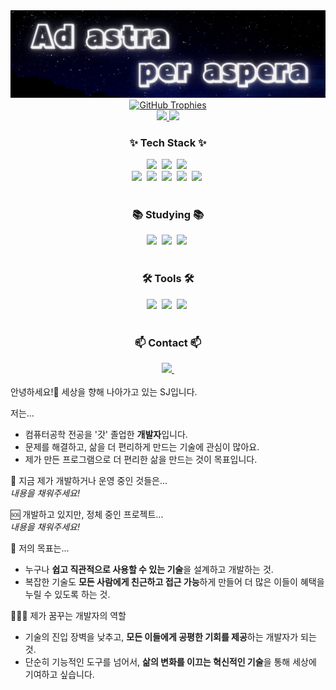 <!-- 타이틀 부분 -->
<div align="center">
  <img src="profile.gif" alt="Welcome to Sajandora's GitHub!">
</div>

<div align="center">
  <a href="https://github-profile-trophy.vercel.app/?username=Sajandora&theme=algolia&title=-Reviews">
    <img src="https://github-profile-trophy.vercel.app/?username=Sajandora&theme=algolia&title=-Reviews" alt="GitHub Trophies" />
  </a>
</div>

<div align="center">
  <a href="https://github-readme-stats.vercel.app/api?username=Sajandora&show_icons=true&theme=catppuccin_latte">
    <img src="https://github-readme-stats.vercel.app/api?username=Sajandora&show_icons=true&theme=catppuccin_latte" />
  </a>
  <a href="https://github-readme-stats.vercel.app/api/top-langs/?username=Sajandora&layout=compact">
    <img src="https://github-readme-stats.vercel.app/api/top-langs/?username=Sajandora&layout=compact" />
  </a>
</div>


<!-- 기술 스택 -->
<h3 align="center">✨ Tech Stack ✨</h3>
<div align="center">
  <img src="https://img.shields.io/badge/python-3670A0?style=for-the-badge&logo=python&logoColor=ffdd54" />&nbsp
  <img src="https://img.shields.io/badge/react-20232a.svg?style=for-the-badge&logo=react&logoColor=61DAFB" />&nbsp
  <img src="https://img.shields.io/badge/javascript-F7DF1E.svg?style=for-the-badge&logo=javascript&logoColor=20232a" />&nbsp
</br>
  <img src="https://img.shields.io/badge/c-A8B9CC?style=for-the-badge&logo=c&logoColor=white" />&nbsp
  <img src="https://img.shields.io/badge/c++-00599C.svg?style=for-the-badge&logo=c%2B%2B&logoColor=white" />&nbsp
  <img src="https://img.shields.io/badge/c%23-239120.svg?style=for-the-badge&logo=c-sharp&logoColor=white" />&nbsp
  <img src="https://img.shields.io/badge/aws-232F3E.svg?style=for-the-badge&logo=amazon-aws&logoColor=white" />&nbsp
  <img src="https://img.shields.io/badge/java-%23ED8B00.svg?style=for-the-badge&logo=openjdk&logoColor=white" />&nbsp
</div>

<br>

<!-- 공부 중인 기술 -->
<h3 align="center">📚 Studying 📚</h3>
<div align="center">
  <img src="https://img.shields.io/badge/c-A8B9CC?style=for-the-badge&logo=c&logoColor=white" />&nbsp
  <img src="https://img.shields.io/badge/javascript-F7DF1E.svg?style=for-the-badge&logo=javascript&logoColor=20232a" />&nbsp
  <img src="https://img.shields.io/badge/aws-232F3E.svg?style=for-the-badge&logo=amazon-aws&logoColor=white" />&nbsp
</div>

<br>

<!-- 도구 -->
<h3 align="center">🛠 Tools 🛠</h3>
<div align="center">
  <img src="https://img.shields.io/badge/notion-F3F3F3.svg?style=for-the-badge&logo=notion&logoColor=black" />&nbsp
  <img src="https://img.shields.io/badge/vscode-007ACC.svg?style=for-the-badge&logo=visual-studio-code&logoColor=white" />&nbsp
  <img src="https://img.shields.io/badge/visual%20studio-5C2D91.svg?style=for-the-badge&logo=visual-studio&logoColor=white" />&nbsp
</div>

<br>

<!-- 연락 -->
<h3 align="center">📫 Contact 📫</h3>
<div align="center">
  <a href="mailto:rasca99@gmail.com">
    <img src="https://img.shields.io/badge/rasca99@gmail.com-D14836?style=for-the-badge&logo=gmail&logoColor=white" />&nbsp
  </a>
</div>

<br>

<!-- 설명 추가 공간 -->
<div>
  안녕하세요!👋
세상을 향해 나아가고 있는 SJ입니다.  

저는...  
- 컴퓨터공학 전공을 '갓' 졸업한 **개발자**입니다.  
- 문제를 해결하고, 삶을 더 편리하게 만드는 기술에 관심이 많아요.  
- 제가 만든 프로그램으로 더 편리한 삶을 만드는 것이 목표입니다.  

🔧 지금 제가 개발하거나 운영 중인 것들은...  
*내용을 채워주세요!*  

🆘 개발하고 있지만, 정체 중인 프로젝트...  
*내용을 채워주세요!*  

🚀 저의 목표는...  
- 누구나 **쉽고 직관적으로 사용할 수 있는 기술**을 설계하고 개발하는 것.  
- 복잡한 기술도 **모든 사람에게 친근하고 접근 가능**하게 만들어 더 많은 이들이 혜택을 누릴 수 있도록 하는 것.  

🧑‍🤝‍🧑 제가 꿈꾸는 개발자의 역할  
- 기술의 진입 장벽을 낮추고, **모든 이들에게 공평한 기회를 제공**하는 개발자가 되는 것.  
- 단순히 기능적인 도구를 넘어서, **삶의 변화를 이끄는 혁신적인 기술**을 통해 세상에 기여하고 싶습니다.  
</div>



<!--
**Sajandora/Sajandora** is a ✨ _special_ ✨ repository because its `README.md` (this file) appears on your GitHub profile.

Here are some ideas to get you started:

- 🔭 I’m currently working on ...
- 🌱 I’m currently learning ...
- 👯 I’m looking to collaborate on ...
- 🤔 I’m looking for help with ...
- 💬 Ask me about ...
- 📫 How to reach me: ...
- 😄 Pronouns: ...
- ⚡ Fun fact: ...
-->
